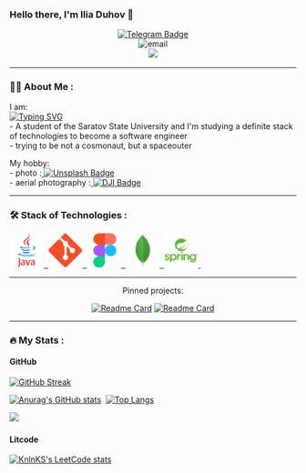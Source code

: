 ### Hello there, I'm Ilia Duhov 💾
<!--
**IliaDuhov/IliaDuhov** is a ✨ _special_ ✨ repository because its `README.md` (this file) appears on your GitHub profile.

Here are some ideas to get you started:

- 🔭 I’m currently working on ...
- 🌱 I’m currently learning ...
- 👯 I’m looking to collaborate on ...
- 🤔 I’m looking for help with ...
- 💬 Ask me about ...
- 📫 How to reach me: ...
- 😄 Pronouns: ...
- ⚡ Fun fact: ...
-->
<div id="header" align="center">
  
 <div id="badges1" align="center">
  
  <a href="https://t.me/DukhovIlia">
    <img src="https://img.shields.io/badge/telegram-blue?logo=telegram&logoColor=white&style=for-the-badge" alt="Telegram Badge"/>
 </a>
   
  </div>
  
   <div id="badges3-email" align="center">
   
  <a>
    <img src="https://img.shields.io/badge/dukhov03@mail.ru-darkred?logo=Email&logoColor=white&style=socialr" alt="email"/>
   </a>
   
   <div id="fall-image" align="center">
    
  <img src="https://github.com/IliaDuhov/IliaDuhov/blob/main/Being%20lost%20in%20space%20regardless%20of%20your%20warp%20speed.gif" width="500"/>

 </div>
  
  ---
  
  <div id="about me" align="left">
  
  ### :man_technologist: About Me :
 I am:\
     [![Typing SVG](https://readme-typing-svg.herokuapp.com?color=%2336BCF7&lines=Computer+science+student)](https://git.io/typing-svg)\
    -  A student of the Saratov State University and I'm studying a definite stack of technologies to become a software engineer\
    -  trying to be not a cosmonaut, but a spaceouter
    
 My hobby:\
    - photo  :<a href="https://unsplash.com/@iliadukhov">
    <img src="https://img.shields.io/badge/Unsplash-white?logo=Unsplash&logoColor=black&style=for-the-badge" alt="Unsplash Badge"/>
    </a>
    \
    - aerial photography :<a href="https://www.dji.com/ru">
    <img src="https://img.shields.io/badge/-DjiFly-lightgrey" alt="DJI Badge"/> 
    </a>
  </div>
  
  ---
  
  <div id="Stack of Technologies" align="left">
  
   ### :hammer_and_wrench: Stack of Technologies :
   <a href="https://www.java.com/ru/"> 
   <img src="https://github.com/devicons/devicon/blob/master/icons/java/java-original-wordmark.svg" title="Java" alt="Java" width="60" height="60"/>&nbsp;
    </a>
   <a href="https://git-scm.com/">  
   <img src="https://github.com/devicons/devicon/blob/master/icons/git/git-original.svg" title="Git" alt="Git" width="60" height="60"/>&nbsp;
    </a> 
   <a href="https://www.figma.com">  
   <img src="https://github.com/devicons/devicon/blob/master/icons/figma/figma-original.svg" title="Figma" alt="Figma" width="60" height="60"/>&nbsp;
    </a>
    <a href="https://www.mongodb.com/">  
   <img src="https://github.com/devicons/devicon/blob/master/icons/mongodb/mongodb-original.svg" title="MongoDB" alt="MongoDB" width="60" height="60"/>&nbsp;
    </a>
    <a href="https://spring.io/">  
   <img src="https://github.com/devicons/devicon/blob/master/icons/spring/spring-original-wordmark.svg" title="Spring" alt="Spring" width="60" height="60"/>&nbsp;
    </a>
  </div>
  
  ---
  Pinned projects:
     
  [![Readme Card](https://github-readme-stats.vercel.app/api/pin/?username=IliaDuhov&repo=Java_For_Study)](https://github.com/IliaDuhov/Java_For_Study)
  [![Readme Card](https://github-readme-stats.vercel.app/api/pin/?username=IliaDuhov&repo=LeetCode_Tasks)](https://github.com/IliaDuhov/LeetCode_Tasks)
   
  ---
  
   <div id="my stats1" align="left">
  
  ### :fire: My Stats :
  
  #### GitHub
  [![GitHub Streak](https://github-readme-streak-stats.herokuapp.com/?user=IliaDuhov)](https://git.io/streak-stats)
    
   </div>
  
   <div id="my stats2" align="left">
      
   [![Anurag's GitHub stats](https://github-readme-stats.vercel.app/api?username=IliaDuhov&count_private=true&show_icons=true&theme=buefy&show_owner=true&hide=stars,contribs&custom_title)](https://github.com/anuraghazra/github-readme-stats)&nbsp;
   [![Top Langs](https://github-readme-stats.vercel.app/api/top-langs/?username=IliaDuhov&layout=compact&theme=buefy&hide=VHDL,Fortran,C,Pascal,Makefile,Batchfile,Shell)](https://github.com/anuraghazra/github-readme-stats)
      
   </div>
    
  <div id="my stats3" align="left">
    
   ![](https://github-profile-summary-cards.vercel.app/api/cards/profile-details?username=IliaDuhov&theme=solarized_dark)
   
    
   #### Litcode
   [![KnlnKS's LeetCode stats](https://leetcode-stats-six.vercel.app/api?username=IliaDuhov)](https://leetcode.com/IliaDuhov/)
    
  </div>
  
 </div>
